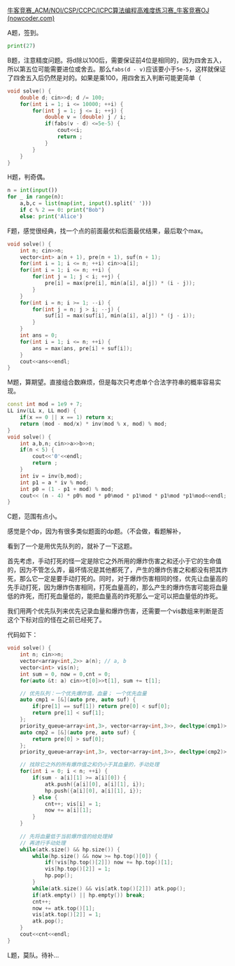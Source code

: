 [牛客竞赛_ACM/NOI/CSP/CCPC/ICPC算法编程高难度练习赛_牛客竞赛OJ (nowcoder.com)](https://ac.nowcoder.com/acm/contest/68504)

A题，签到。

```python
print(27)
```

B题，注意精度问题。将d除以100后，需要保证前4位是相同的，因为四舍五入，所以第五位可能需要进位或舍去。那么`fabs(d - v)`应该要小于`5e-5`，这样就保证了四舍五入后仍然是对的。如果是乘100，用四舍五入判断可能更简单（

```cpp
void solve() {
	double d; cin>>d; d /= 100;
	for(int i = 1; i <= 10000; ++i) {
		for(int j = 1; j <= i; ++j) {
			double v = (double) j / i;
			if(fabs(v - d) <=5e-5) {
				cout<<i;
				return ;
			}
		}
	}
}
```

H题，判奇偶。

```python
n = int(input())
for _ in range(n):
    a,b,c = list(map(int, input().split(' ')))
    if c % 2 == 0: print("Bob")
    else: print('Alice')
```

F题，感觉很经典，找一个点的前面最优和后面最优结果，最后取个max。

```cpp
void solve() {
	int n; cin>>n;
	vector<int> a(n + 1), pre(n + 1), suf(n + 1);
	for(int i = 1; i <= n; ++i) cin>>a[i];
	for(int i = 1; i <= n; ++i) {
		for(int j = 1; j < i; ++j) {
			pre[i] = max(pre[i], min(a[i], a[j]) * (i - j));
		}
	}
	for(int i = n; i >= 1; --i) {
		for(int j = n; j > i; --j) {
			suf[i] = max(suf[i], min(a[i], a[j]) * (j - i));
		}
	}
	int ans = 0;
	for(int i = 1; i <= n; ++i) {
		ans = max(ans, pre[i] + suf[i]);
	}
	cout<<ans<<endl;
}
```

M题，算期望。直接组合数麻烦，但是每次只考虑单个合法字符串的概率容易实现。

```cpp
const int mod = 1e9 + 7;
LL inv(LL x, LL mod) {
    if(x == 0 || x == 1) return x;
    return (mod - mod/x) * inv(mod % x, mod) % mod;
}
void solve() {
	int a,b,n; cin>>a>>b>>n;
	if(n < 5) {
		cout<<'0'<<endl;
		return ;
	}
	int iv = inv(b,mod);
	int p1 = a * iv % mod;
	int p0 = (1 - p1 + mod) % mod;
	cout<< (n - 4) * p0% mod * p0%mod * p1%mod * p1%mod *p1%mod<<endl;
}
```

C题，范围有点小。

感觉是个dp，因为有很多类似题面的dp题。（不会做，看题解补，

看到了一个是用优先队列的，就补了一下这题。

首先考虑，手动打死的怪一定是除它之外所用的爆炸伤害之和还小于它的生命值的，因为不管怎么弄，最坏情况是其他都死了，产生的爆炸伤害之和都没有把其炸死，那么它一定是要手动打死的。同时，对于爆炸伤害相同的怪，优先让血量高的先手动打死，因为爆炸伤害相同，打死血量高的，那么产生的爆炸伤害可能将血量低的炸死，而打死血量低的，能把血量高的炸死那么一定可以把血量低的炸死。

我们用两个优先队列来优先记录血量和爆炸伤害，还需要一个vis数组来判断是否这个下标对应的怪在之前已经死了。

代码如下：

```cpp
void solve() {
	int n; cin>>n;
	vector<array<int,2>> a(n); // a, b
	vector<int> vis(n);
	int sum = 0, now = 0,cnt = 0;
	for(auto &t: a) cin>>t[0]>>t[1], sum += t[1];

	// 优先队列：一个优先爆炸值，血量； 一个优先血量
    auto cmp1 = [&](auto pre, auto suf) {
		if(pre[1] == suf[1]) return pre[0] < suf[0];
		return pre[1] < suf[1];
	};
    priority_queue<array<int,3>, vector<array<int,3>>, decltype(cmp1)> atk(cmp1);
	auto cmp2 = [&](auto pre, auto suf) {
		return pre[0] > suf[0];
	};
	priority_queue<array<int,3>, vector<array<int,3>>, decltype(cmp2)> hp(cmp2);

	// 找除它之外的所有爆炸值之和仍小于其血量的，手动处理
	for(int i = 0; i < n; ++i) {
		if(sum - a[i][1] >= a[i][0]) {
			atk.push({a[i][0], a[i][1], i});
			hp.push({a[i][0], a[i][1], i});
		} else {
			cnt++; vis[i] = 1;
			now += a[i][1];
		}
	}
	
	// 先将血量低于当前爆炸值的给处理掉
	// 再进行手动处理
	while(atk.size() && hp.size()) {
		while(hp.size() && now >= hp.top()[0]) {
			if(!vis[hp.top()[2]]) now += hp.top()[1];
			vis[hp.top()[2]] = 1;
			hp.pop();
		}
		while(atk.size() && vis[atk.top()[2]]) atk.pop();
		if(atk.empty() || hp.empty()) break;
		cnt++;
		now += atk.top()[1];
		vis[atk.top()[2]] = 1;
		atk.pop();
	}
	cout<<cnt<<endl;
}
```



L题，莫队。待补...